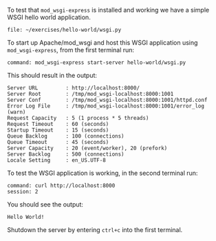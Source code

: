 To test that `mod_wsgi-express` is installed and working we have a simple WSGI hello world application.

```editor:open-file
file: ~/exercises/hello-world/wsgi.py
```

To start up Apache/mod_wsgi and host this WSGI application using ``mod_wsgi-express``, from the first terminal run:

```terminal:execute
command: mod_wsgi-express start-server hello-world/wsgi.py
```

This should result in the output:

```
Server URL         : http://localhost:8000/
Server Root        : /tmp/mod_wsgi-localhost:8000:1001
Server Conf        : /tmp/mod_wsgi-localhost:8000:1001/httpd.conf
Error Log File     : /tmp/mod_wsgi-localhost:8000:1001/error_log (warn)
Request Capacity   : 5 (1 process * 5 threads)
Request Timeout    : 60 (seconds)
Startup Timeout    : 15 (seconds)
Queue Backlog      : 100 (connections)
Queue Timeout      : 45 (seconds)
Server Capacity    : 20 (event/worker), 20 (prefork)
Server Backlog     : 500 (connections)
Locale Setting     : en_US.UTF-8
```

To test the WSGI application is working, in the second terminal run:

```terminal:execute
command: curl http://localhost:8000
session: 2
```

You should see the output:

```
Hello World!
```

Shutdown the server by entering ``ctrl+c`` into the first terminal.

```terminal:interrupt
```
